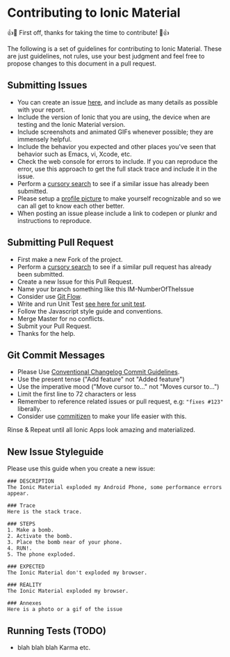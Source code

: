 # Contributing to Ionic Material

:+1::tada: First off, thanks for taking the time to contribute! :tada::+1:

The following is a set of guidelines for contributing to Ionic Material.
These are just guidelines, not rules, use your best judgment and feel free to
propose changes to this document in a pull request.

## Submitting Issues

* You can create an issue [here](https://github.com/zachsoft/Ionic-Material/issues/new),
  and include as many details as possible with your report.
* Include the version of Ionic that you are using, the device when are testing and the Ionic Material version.
* Include screenshots and animated GIFs whenever possible; they are immensely
  helpful.
* Include the behavior you expected and other places you've seen that behavior
  such as Emacs, vi, Xcode, etc.
* Check the web console for errors to include. If you can reproduce the error, use this approach to get the
  full stack trace and include it in the issue.
* Perform a [cursory search](https://github.com/zachsoft/Ionic-Material/issues?utf8=%E2%9C%93&q=is%3Aissue+is%3Aopen+)
  to see if a similar issue has already been submitted.
* Please setup a [profile picture](https://help.github.com/articles/how-do-i-set-up-my-profile-picture)
  to make yourself recognizable and so we can all get to know each other better.
* When posting an issue please include a link to codepen or plunkr and instructions to reproduce.

## Submitting Pull Request

* First make a new Fork of the project.
* Perform a [cursory search](https://github.com/zachsoft/Ionic-Material/pulls?utf8=%E2%9C%93&q=is%3Apr+is%3Aopen+)
to see if a similar pull request has already been submitted.
* Create a new Issue for this Pull Request.
* Name your branch something like this IM-NumberOfTheIssue
* Consider use [Git Flow](http://nvie.com/posts/a-successful-git-branching-model/).
* Write and run Unit Test [see here for unit test](#running-tests-(TODO)).
* Follow the Javascript style guide and conventions.
* Merge Master for no conflicts.
* Submit your Pull Request.
* Thanks for the help.

## Git Commit Messages

* Please Use [Conventional Changelog Commit Guidelines](https://github.com/ajoslin/conventional-changelog/).
* Use the present tense ("Add feature" not "Added feature")
* Use the imperative mood ("Move cursor to..." not "Moves cursor to...")
* Limit the first line to 72 characters or less
* Remember to reference related issues or pull request, e.g: `"fixes #123"` liberally.
* Consider use [commitizen](https://github.com/commitizen/cz-cli) to make your life easier with this.

Rinse & Repeat until all Ionic Apps look amazing and materialized.


## New Issue Styleguide

Please use this guide when you create a new issue:

```
### DESCRIPTION
The Ionic Material exploded my Android Phone, some performance errors appear.

### Trace
Here is the stack trace.

### STEPS
1. Make a bomb.
2. Activate the bomb.
3. Place the bomb near of your phone.
4. RUN!.
5. The phone exploded.

### EXPECTED
The Ionic Material don't exploded my browser.

### REALITY
The Ionic Material exploded my browser.

### Annexes
Here is a photo or a gif of the issue
```

## Running Tests (TODO)
<!-- TODO: Tests Documentation -->
- blah blah blah Karma etc.
